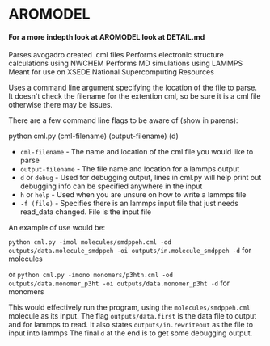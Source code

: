 # AROMODEL
#### For a more indepth look at AROMODEL look at DETAIL.md
Parses avogadro created .cml files
Performs electronic structure calculations using NWCHEM
Performs MD simulations using LAMMPS
Meant for use on XSEDE National Supercomputing Resources


Uses a command line argument specifying the location of the file to parse.
It doesn't check the filename for the extention cml, so be sure it is a cml
file otherwise there may be issues.

There are a few command line flags to be aware of (show in parens):

python cml.py (cml-filename) (output-filename) (d)
* `cml-filename` - The name and location of the cml file you would like to parse
* `output-filename` - The file name and location for a lammps output
* `d` or `debug` - Used for debugging output, lines in cml.py will help print out debugging info can be specified anywhere in the input
* `h` or `help` - Used when you are unsure on how to write a lammps file
* `-f (file)` - Specifies there is an lammps input file that just needs read_data changed. File is the input file

An example of use would be:

`python cml.py -imol molecules/smdppeh.cml -od outputs/data.molecule_smdppeh -oi outputs/in.molecule_smdppeh -d` for molecules

or `python cml.py -imono monomers/p3htn.cml -od outputs/data.monomer_p3ht -oi outputs/data.monomer_p3ht -d` for monomers

This would effectively run the program, using the `molecules/smdppeh.cml` molecule as its input.
The flag `outputs/data.first` is the data file to output and for lammps to read.
It also states `outputs/in.rewriteout` as the file to input into lammps
The final `d` at the end is to get some debugging output.
